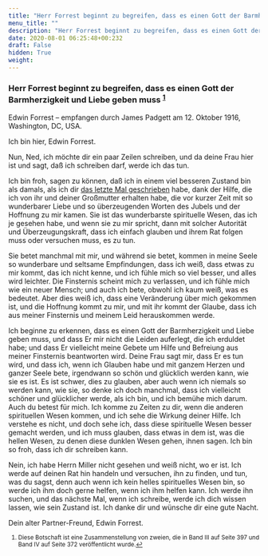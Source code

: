 ```yaml
---
title: "Herr Forrest beginnt zu begreifen, dass es einen Gott der Barmherzigkeit und Liebe geben muss"
menu_title: ""
description: "Herr Forrest beginnt zu begreifen, dass es einen Gott der Barmherzigkeit und Liebe geben muss"
date: 2020-08-01 06:25:48+00:232
draft: False
hidden: True
weight:
---
```

### Herr Forrest beginnt zu begreifen, dass es einen Gott der Barmherzigkeit und Liebe geben muss <sup id="a1">[1](#f1)</sup>

Edwin Forrest – empfangen durch James Padgett am 12. Oktober 1916, Washington, DC, USA.

Ich bin hier, Edwin Forrest.

Nun, Ned, ich möchte dir ein paar Zeilen schreiben, und da deine Frau hier ist und sagt, daß ich schreiben darf, werde ich das tun.

Ich bin froh, sagen zu können, daß ich in einem viel besseren Zustand bin als damals, als ich dir [das letzte Mal geschrieben](/padgett-botschaften/padgett-botschaften-in-reihenfolge-des-datums/padgett-botschaften-1916/forrest-ist-aus-der-dunkelheit-herausgekommen-und-ist-dankbar-den-weg-zu-kennen-um-die-liebe-des-vaters-zu-erlangen-jep-edwin-forrest-19-juli-1916/) habe, dank der Hilfe, die ich von ihr und deiner Großmutter erhalten habe, die vor kurzer Zeit mit so wunderbarer Liebe und so überzeugenden Worten des Jubels und der Hoffnung zu mir kamen. Sie ist das wunderbarste spirituelle Wesen, das ich je gesehen habe, und wenn sie zu mir spricht, dann mit solcher Autorität und Überzeugungskraft, dass ich einfach glauben und ihrem Rat folgen muss oder versuchen muss, es zu tun.

Sie betet manchmal mit mir, und während sie betet, kommen in meine Seele so wunderbare und seltsame Empfindungen, dass ich weiß, dass etwas zu mir kommt, das ich nicht kenne, und ich fühle mich so viel besser, und alles wird leichter. Die Finsternis scheint mich zu verlassen, und ich fühle mich wie ein neuer Mensch; und auch ich bete, obwohl ich kaum weiß, was es bedeutet. Aber dies weiß ich, dass eine Veränderung über mich gekommen ist, und die Hoffnung kommt zu mir, und mit ihr kommt der Glaube, dass ich aus meiner Finsternis und meinem Leid herauskommen werde.

Ich beginne zu erkennen, dass es einen Gott der Barmherzigkeit und Liebe geben muss, und dass Er mir nicht die Leiden auferlegt, die ich erduldet habe; und dass Er vielleicht meine Gebete um Hilfe und Befreiung aus meiner Finsternis beantworten wird. Deine Frau sagt mir, dass Er es tun wird, und dass ich, wenn ich Glauben habe und mit ganzem Herzen und ganzer Seele bete, irgendwann so schön und glücklich werden kann, wie sie es ist. Es ist schwer, dies zu glauben, aber auch wenn ich niemals so werden kann, wie sie, so denke ich doch manchmal, dass ich vielleicht schöner und glücklicher werde, als ich bin, und ich bemühe mich darum. Auch du betest für mich. Ich komme zu Zeiten zu dir, wenn die anderen spirituellen Wesen kommen, und ich sehe die Wirkung deiner Hilfe. Ich verstehe es nicht, und doch sehe ich, dass diese spirituelle Wesen besser gemacht werden, und ich muss glauben, dass etwas in dem ist, was die hellen Wesen, zu denen diese dunklen Wesen gehen, ihnen sagen. Ich bin so froh, dass ich dir schreiben kann.

Nein, ich habe Herrn Miller nicht gesehen und weiß nicht, wo er ist. Ich werde auf deinen Rat hin handeln und versuchen, ihn zu finden, und tun, was du sagst, denn auch wenn ich kein helles spirituelles Wesen bin, so werde ich ihm doch gerne helfen, wenn ich ihm helfen kann. Ich werde ihn suchen, und das nächste Mal, wenn ich schreibe, werde ich dich wissen lassen, wie sein Zustand ist. Ich danke dir und wünsche dir eine gute Nacht.

Dein alter Partner-Freund, Edwin Forrest.
<small>

1. <large id="f1"> Diese Botschaft ist eine Zusammenstellung von zweien, die in Band III auf Seite 397 und Band IV auf Seite 372 veröffentlicht wurde.[↩](#a1)
